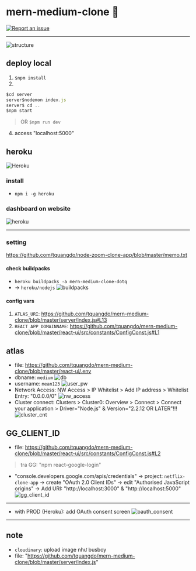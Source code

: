 # mern-medium-clone 🚀

[![Report an issue](https://img.shields.io/badge/Support-Issues-green)](https://github.com/tquangdo/mern-medium-clone/issues/new)
***********
![structure](structure.png)

## deploy local
1. `$npm install`
2. 
```js
$cd server
server$nodemon index.js
server$ cd ..
$npm start
```
>OR `$npm run dev`
4. access "localhost:5000"

## heroku
![Heroku](https://heroku-badge.herokuapp.com/?app=mern-medium-clone-dotq)
### install
- `npm i -g heroku`
### dashboard on website
![heroku](heroku.png)
***********
### setting
https://github.com/tquangdo/node-zoom-clone-app/blob/master/memo.txt
#### check buildpacks
- `heroku buildpacks -a mern-medium-clone-dotq`
- -> `heroku/nodejs`
![buildpacks](buildpacks.png)
#### config vars
1. `ATLAS_URI`: https://github.com/tquangdo/mern-medium-clone/blob/master/server/index.js#L13
2. `REACT_APP_DOMAINNAME`: https://github.com/tquangdo/mern-medium-clone/blob/master/react-ui/src/constants/ConfigConst.js#L1

## atlas
- file: https://github.com/tquangdo/mern-medium-clone/blob/master/react-ui/.env
- dbname: `medium`
![db](db.png)
- username: `mean123`
![user_pw](user_pw.png)
- Network Access: NW Access > IP Whitelist > Add IP address > Whitelist Entry: "0.0.0.0/0"
![nw_access](nw_access.png)
- Cluster connect: Clusters > Cluster0: Overview > Connect > Connect your application > Driver="Node.js" & Version="2.2.12 OR LATER"!!!
![cluster_cnt](cluster_cnt.png)

## GG_CLIENT_ID
* file: https://github.com/tquangdo/mern-medium-clone/blob/master/react-ui/src/constants/ConfigConst.js#L2
>tra GG: "npm react-google-login"
* "console.developers.google.com/apis/credentials" -> project: `netflix-clone-app` -> create "OAuth 2.0 Client IDs" -> edit "Authorised JavaScript origins"
 -> Add URI: "http://localhost:3000" & "http://localhost:5000"
![gg_client_id](gg_client_id.png)
***********
* with PROD (Heroku): add OAuth consent screen
![oauth_consent](oauth_consent.png)
***********

## note
* `cloudinary`: upload image như busboy
* file: "https://github.com/tquangdo/mern-medium-clone/blob/master/server/index.js"

